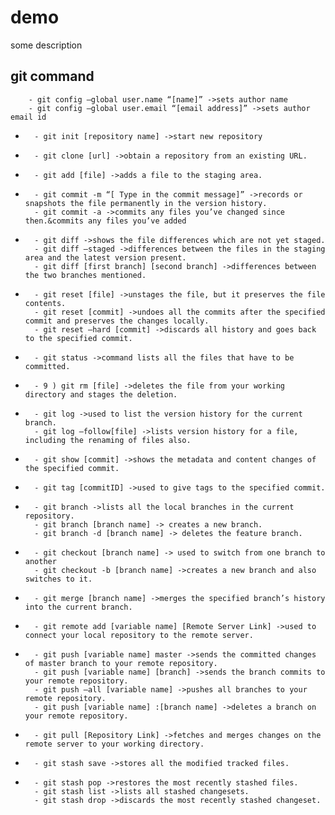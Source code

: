 #  demo

some  description
  
  ##  git command
        - git config –global user.name “[name]” ->sets author name
        - git config –global user.email “[email address]” ->sets author email id
- 
        - git init [repository name] ->start new repository
- 
        - git clone [url] ->obtain a repository from an existing URL.
- 
        - git add [file] ->adds a file to the staging area.
- 
        - git commit -m “[ Type in the commit message]” ->records or snapshots the file permanently in the version history.
        - git commit -a ->commits any files you’ve changed since then.&commits any files you’ve added
- 
        - git diff ->shows the file differences which are not yet staged.
        - git diff –staged ->differences between the files in the staging area and the latest version present.
        - git diff [first branch] [second branch] ->differences between the two branches mentioned.
- 
        - git reset [file] ->unstages the file, but it preserves the file contents.
        - git reset [commit] ->undoes all the commits after the specified commit and preserves the changes locally.
        - git reset –hard [commit] ->discards all history and goes back to the specified commit.
- 
        - git status ->command lists all the files that have to be committed.
- 
        - 9 ) git rm [file] ->deletes the file from your working directory and stages the deletion.
- 
        - git log ->used to list the version history for the current branch.
        - git log –follow[file] ->lists version history for a file, including the renaming of files also.
- 
        - git show [commit] ->shows the metadata and content changes of the specified commit.
- 
        - git tag [commitID] ->used to give tags to the specified commit.
- 
        - git branch ->lists all the local branches in the current repository.
        - git branch [branch name] -> creates a new branch.
        - git branch -d [branch name] -> deletes the feature branch.
- 
        - git checkout [branch name] -> used to switch from one branch to another
        - git checkout -b [branch name] ->creates a new branch and also switches to it.
- 
        - git merge [branch name] ->merges the specified branch’s history into the current branch.
- 
        - git remote add [variable name] [Remote Server Link] ->used to connect your local repository to the remote server.
- 
        - git push [variable name] master ->sends the committed changes of master branch to your remote repository.
        - git push [variable name] [branch] ->sends the branch commits to your remote repository.
        - git push –all [variable name] ->pushes all branches to your remote repository.
        - git push [variable name] :[branch name] ->deletes a branch on your remote repository.
- 
        - git pull [Repository Link] ->fetches and merges changes on the remote server to your working directory.
- 
        - git stash save ->stores all the modified tracked files.
- 
        - git stash pop ->restores the most recently stashed files.
        - git stash list ->lists all stashed changesets.
        - git stash drop ->discards the most recently stashed changeset.